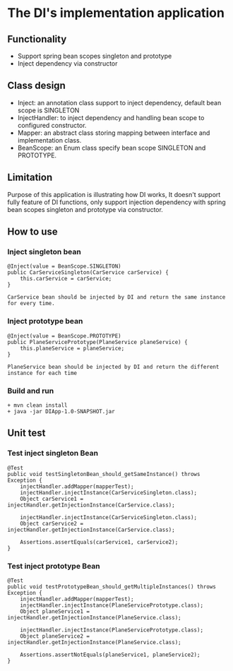 # The DI's implementation application

## Functionality
 - Support spring bean scopes singleton and prototype
 - Inject dependency via constructor
  
## Class design
 - Inject: an annotation class support to inject dependency, default bean scope is SINGLETON 
 - InjectHandler: to inject dependency and handling bean scope to configured constructor.
 - Mapper: an abstract class storing mapping between interface and implementation class.
 - BeanScope: an Enum class specify bean scope SINGLETON and PROTOTYPE.

## Limitation
Purpose of this application is illustrating how DI works, It doesn't support fully feature of DI functions, only support injection dependency with spring bean scopes singleton and prototype via constructor. 

## How to use
### Inject singleton bean
    @Inject(value = BeanScope.SINGLETON)
    public CarServiceSingleton(CarService carService) {
        this.carService = carService;
    }
     
    CarService bean should be injected by DI and return the same instance for every time.
### Inject prototype bean
    @Inject(value = BeanScope.PROTOTYPE)
    public PlaneServicePrototype(PlaneService planeService) {
        this.planeService = planeService;
    }
     
    PlaneService bean should be injected by DI and return the different instance for each time
     
### Build and run
    + mvn clean install
    + java -jar DIApp-1.0-SNAPSHOT.jar
     
## Unit test

### Test inject singleton Bean

	@Test
	public void testSingletonBean_should_getSameInstance() throws Exception {
		injectHandler.addMapper(mapperTest);
		injectHandler.injectInstance(CarServiceSingleton.class);
		Object carService1 = injectHandler.getInjectionInstance(CarService.class);

		injectHandler.injectInstance(CarServiceSingleton.class);
		Object carService2 = injectHandler.getInjectionInstance(CarService.class);

		Assertions.assertEquals(carService1, carService2);
	}
### Test inject prototype Bean

	@Test
	public void testPrototypeBean_should_getMultipleInstances() throws Exception {
		injectHandler.addMapper(mapperTest);
		injectHandler.injectInstance(PlaneServicePrototype.class);
		Object planeService1 = injectHandler.getInjectionInstance(PlaneService.class);

		injectHandler.injectInstance(PlaneServicePrototype.class);
		Object planeService2 = injectHandler.getInjectionInstance(PlaneService.class);

		Assertions.assertNotEquals(planeService1, planeService2);
	}

      
    